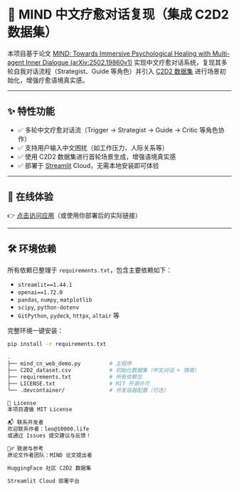 # 🧠 MIND 中文疗愈对话复现（集成 C2D2 数据集）

本项目基于论文 [MIND: Towards Immersive Psychological Healing with Multi-agent Inner Dialogue (arXiv:2502.19860v1)](https://arxiv.org/abs/2502.19860) 实现中文疗愈对话系统，复现其多轮自我对话流程（Strategist、Guide 等角色）并引入 [C2D2 数据集](https://huggingface.co/datasets/IMCS-DQA/C2D2) 进行场景初始化，增强疗愈语境真实感。

---

## ✨ 特性功能

- ✅ 多轮中文疗愈对话流（Trigger → Strategist → Guide → Critic 等角色协作）
- ✅ 支持用户输入中文困扰（如工作压力、人际关系等）
- ✅ 使用 C2D2 数据集进行首轮场景生成，增强语境真实感
- ✅ 部署于 [Streamlit](https://streamlit.io/) Cloud，无需本地安装即可体验

---

## 🚀 在线体验

👉 [点击访问应用](https://leo.streamlit.app)（或使用你部署后的实际链接）

---

## 🛠️ 环境依赖

所有依赖已整理于 `requirements.txt`，包含主要依赖如下：

- `streamlit==1.44.1`
- `openai==1.72.0`
- `pandas`, `numpy`, `matplotlib`
- `scipy`, `python-dotenv`
- `GitPython`, `pydeck`, `httpx`, `altair` 等

完整环境一键安装：

```bash
pip install -r requirements.txt

.
├── mind_cn_web_demo.py         # 主程序
├── C2D2_dataset.csv            # 初始化数据集（中文对话 + 情境）
├── requirements.txt            # 所有依赖包
├── LICENSE.txt                 # MIT 开源许可
└── .devcontainer/              # 开发容器配置（可选）

📄 License
本项目遵循 MIT License

📬 联系开发者
欢迎联系作者：leo@10000.life
或通过 Issues 提交建议与反馈！

🙋‍♂️ 致谢与参考
原论文作者团队：MIND 论文提出者

HuggingFace 社区 C2D2 数据集

Streamlit Cloud 部署平台

